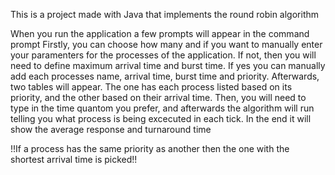 This is a project made with Java that implements the round robin algorithm

When you run the application a few prompts will appear in the command prompt
Firstly, you can choose how many and if you want to manually enter your paramenters for the processes of the application.
If not, then you will need to define maximum arrival time and burst time.
If yes you can manually add each processes name, arrival time, burst time and priority.
Afterwards, two tables will appear. The one has each process listed based on its priority,
and the other based on their arrival time.
Then, you will need to type in the time quantom you prefer, and afterwards the algorithm will run
telling you what process is being excecuted in each tick.
In the end it will show the average response and turnaround time

!!If a process has the same priority as another then the one with the shortest arrival time is picked!!

